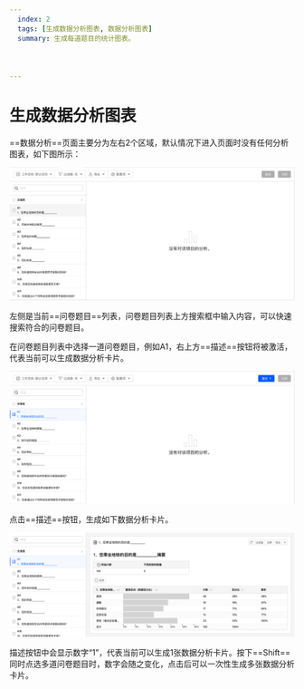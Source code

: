 ```yaml
---
  index: 2
  tags: [生成数据分析图表, 数据分析图表]
  summary: 生成每道题目的统计图表。



---
```




# 生成数据分析图表

==数据分析==页面主要分为左右2个区域，默认情况下进入页面时没有任何分析图表，如下图所示：

<img src='./assets/01buildDataAnalyse/dataAnalysisBlankUnactive.png'>

左侧是当前==问卷题目==列表，问卷题目列表上方搜索框中输入内容，可以快速搜索符合的问卷题目。

在问卷题目列表中选择一道问卷题目，例如A1，右上方==描述==按钮将被激活，代表当前可以生成数据分析卡片。

<img src='./assets/01buildDataAnalyse/dataAnalysisBlankActive.png'>

点击==描述==按钮，生成如下数据分析卡片。

<img src='./assets/01buildDataAnalyse/dataAnalysisDataChart.png'>

描述按钮中会显示数字“1”，代表当前可以生成1张数据分析卡片。按下==Shift==同时点选多道问卷题目时，数字会随之变化，点击后可以一次性生成多张数据分析卡片。
